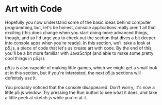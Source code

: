 # Art with Code
Hopefully you now understand some of the basic ideas behind computer programming, but, let's be honest, console applications really aren't all that exciting (this does change when you start doing more advanced things, though, and so I'd urge you to check out the section that dives a bit deeper into console apps when you're ready). In this section, we'll take a look at p5.js, a piece of code that let's us create art with code. By the end of this, you'll be a bit more familiar with JavaScript (and able to make some pretty cool things in p5.js).

p5.js is also capable of making little games, which we might get a small look at in this section, but if you're interested, the next p5.js sections will definitely use it.

You probably noticed that the console disappeared. Don't worry, it's now a little p5.js window. Try pressing the Run button to see what it does, and take a little peek at sketch.js while you're at it.